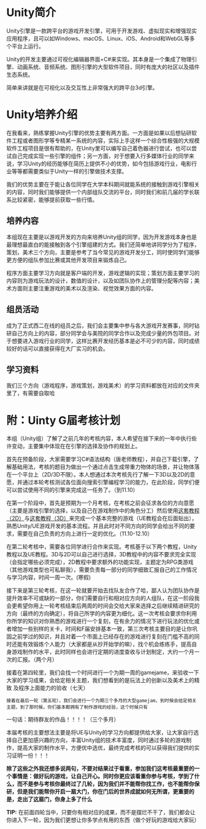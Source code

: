 # Unity简介

Unity引擎是一款跨平台的游戏开发引擎，可用于开发游戏、虚拟现实和增强现实应用程序，且可以如Windows、macOS、Linux、iOS、Android和WebGL等多个平台上运行。

Unity的开发主要通过可视化编辑器界面+C#来实现。其本身是一个集成了物理引擎、动画系统、音频系统、图形引擎的大型软件项目，同时有庞大的社区以及插件生态系统。

简单来讲就是在可视化以及交互性上非常强大的跨平台3d引擎。

# Unity培养介绍

在我看来，熟练掌握Unity引擎的优势主要有两方面。一方面是如果以后想钻研软件工程或者图形学等专精某一系统的内容，实际上手这样一个综合性极强的大规模软件工程项目是很有帮助的，在Unity里可以编写自己着色器进行尝试，也可以尝试自己完成实现一些引擎的组件；另一方面，对于想要入行多媒体行业的同学来说，学习Unity的经历能够在简历上提供不小的优势，如今包括游戏行业，电影行业等等都需要类似于Unity一样的引擎做技术支撑。

我们的优势主要在于能让各位同学在大学本科期间就能系统的接触到游戏引擎相关的内容，同时我们能够提供一个内部组队交流的平台，同时我们和前几届的学长联系比较紧密，能够提前获取一些行情。

## 培养内容

本组现在主要是以游戏开发的方向来培养Unity组的同学，因为开发游戏本身也是最理想最直白的能接触到各个引擎组建的方式。我们还简单地讲同学分为了程序，策划，美术三个方向，主要是参考了当今常见的游戏开发分工，同时使同学们能够更方便的组队参加比赛或其他开发项目来锻炼自己。

程序方面主要学习方向就是客户端的开发，游戏逻辑的实现；策划方面主要学习的内容则为游戏玩法的设计，数值的设计，以及如团队协作上的管理分配等内容；美术方面则主要注重游戏的美术以及渲染、视觉效果方面的内容。

## 组员活动

成为了正式西二在线的组员之后，我们会主要集中参与各大游戏开发赛事，同时钻研自己方向上的内容，部分同学会与美院的同学合作以及完成少量的外包项目。对于想要进入游戏行业的同学，这样比赛开发经历基本是必不可少的内容，同时成绩较好的话可以直接获得在大厂实习的机会。

## 学习资料
我们三个方向（游戏程序，游戏策划，游戏美术）的学习资料都放在对应的文件夹里了，有需要自取哈


# 附：Uinty G届考核计划

​	本组（Unity组）了解了之前几年的考核内容，本人希望在接下来的一年中执行些许变动，主要集中体现在在引擎的选择及协作的规划上。

​	首先在预备阶段，大家需要学习C#语法结构（唐老师教程），并自己下载引擎，了解基础用法，考核的题目为做出一个通过点击生成带重力物体的场景，并让物体落在一个平台上（2D/3D不限）。本人想通过本次考核先行了解一下3D以及2D的意愿，并通过本轮考核测试各位面向搜索引擎编程学习的能力，在此阶段，同学们便可以尝试使用不同的引擎来完成这一任务了。（到11.10）

​	在第一个阶段中，首先是预期为一个月考核，在考核之前会征求各位的方向意愿（主要是游戏引擎的选择，以及自己在游戏制作中的角色分工）然后使用[这套教程（2D）](https://space.bilibili.com/370283072/channel/seriesdetail?sid=212002)与[这套教程（3D）](https://learn.unity.com/project/john-lemon-s-haunted-jaunt-3d-beginner)来完成一个基本完整的游戏（UE教程会在后面贴出），熟悉Unity/UE游戏开发的基本流程。并且此时对不同方向的同学会给出不同的要求，需要在自己负责的方向上进行一定的优化。（11.10-12.10）

​	在第二轮考核中，需要各位同学进行合作来实现。考核基于以下两个教程，Unity教程以及UE教程。3D与2D可以自己进行选择，3D教程中的内容不要求完全实现（会指定哪些必须完成），2D教程中要求额外的功能实现，主题定为RPG类游戏（其他游戏类型也可私聊我），需要负责每一部分的同学细致汇报自己的工作情况与学习内容，时间一周一次。(寒假)

​	接下来是第三轮考核，在这一轮就要开始去找队友合作了哈，鄙人认为团队协作是提升效率不可或缺的一部分，你们需要自行和相对应方向的人组队，在这一阶段我会更希望你用上一轮考核结束后两周的时间会交给大家来选择之后继续精进研究的方向（最终的方向确定），将自己所学的内容更为细化。这一次考核会要求你利用你所学的知识对你熟悉的游戏进行一个复刻，在有余力的情况下进行玩法的优化或者增加一些别样的关卡，时间和F届安排基本一致，第三次考核主要目的是让你巩固之前学过的知识，并且对着一个市面上已经存在的游戏进行复刻在门槛不高的同时还能有效锻炼个人能力（大家都是从抄开始学的嘛），找个机会练练手，提高自身游戏制作的水平，此时同样也会进行定期的进度查收与计划制定，大约一个月一次的汇报。（两个月）

   接着在第四轮里，我们会找一个时间进行一个为期一周的gamejame，来验收一下大家的学习成果，会给定相关主题，我们想看到的是玩法上的创新以及美术上的精致
及程序上面能力的验收（七天）

    接着在最后一轮（第五轮），我们会进行一个为期三个多月的大型gamejam，到时候会给定相关主题，到了那时候，你们基本都拥有了制作游戏的经验，这个时候只有
一句话：期待群友的作品！！！！（三个多月）

​	本届考核的主要想法主要是将UE与Unity的学习方向都提供给大家，让大家自行选择自己更加感兴趣的方向，丰富Unity组的技术丰富度，同时通过多轮的游戏制作，提高大家的制作水平，方便优中选优，最终完成考核的可以获得我们提供的实习证明一份！！！

**除了这些之外我还想多说两句，不要对结果过于看重，参加我们这考核最重要的一个事情是：做好玩的游戏，让自己开心。同时你更应该看重你参与考核，学到了什么，而不是参与考核你最终过了几轮，因为我们并不能帮你找工作，也不能帮你保研，但是我们能帮你开启一扇大门，你在门后的世界成就如何无所谓，更重要的是，走出了这扇门，你身上多了什么**

**TIP:**  在前面四轮当中，只要你有相对应的成果，而不是摆烂不干了，我们都会让你进入下一轮，因为我们更想让你多学点有用的东西（做个好玩的游戏给大家玩）